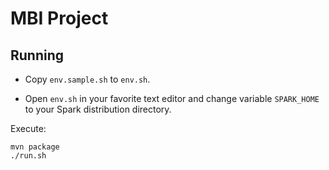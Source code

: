 MBI Project
===========

Running
-------

* Copy `env.sample.sh` to `env.sh`.

* Open `env.sh` in your favorite text editor and change variable `SPARK_HOME` to your Spark distribution directory.

Execute:

    mvn package
    ./run.sh
